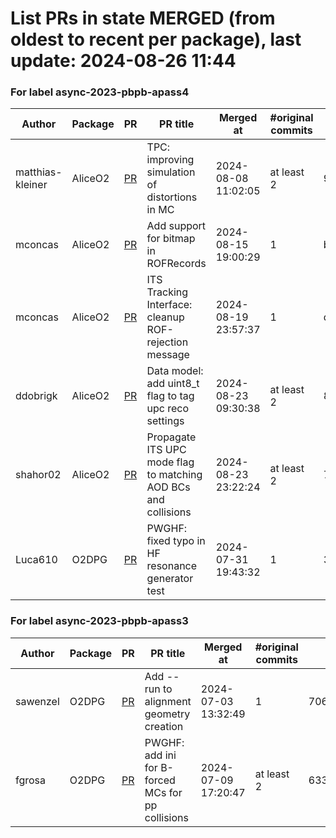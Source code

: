 # List PRs in state MERGED (from oldest to recent per package), last update: 2024-08-26 11:44 


### For label async-2023-pbpb-apass4

| Author | Package | PR | PR title | Merged at | #original commits | Merge commit |
| --- | --- | --- | --- | --- | --- | --- |
| matthias-kleiner | AliceO2 | [PR](https://github.com/AliceO2Group/AliceO2/pull/13345) | TPC: improving simulation of distortions in MC | 2024-08-08 11:02:05 | at least 2 | 91dd4df3c7a3a8b8f7e723b0325d18fa053aedc3 |
| mconcas | AliceO2 | [PR](https://github.com/AliceO2Group/AliceO2/pull/13385) | Add support for bitmap in ROFRecords | 2024-08-15 19:00:29 | 1 | b8782ae86cf2c129f81e571d101d966dd6e9c2ad |
| mconcas | AliceO2 | [PR](https://github.com/AliceO2Group/AliceO2/pull/13401) | ITS Tracking Interface: cleanup ROF-rejection message | 2024-08-19 23:57:37 | 1 | d5b33120a6a5779a054ee4160ab7d0f21907212e |
| ddobrigk | AliceO2 | [PR](https://github.com/AliceO2Group/AliceO2/pull/13411) | Data model: add uint8_t flag to tag upc reco settings | 2024-08-23 09:30:38 | at least 2 | 894b6a93108f2f3eebc12f1c10a9a04e006629e8 |
| shahor02 | AliceO2 | [PR](https://github.com/AliceO2Group/AliceO2/pull/13416) | Propagate ITS UPC mode flag to matching AOD BCs and collisions | 2024-08-23 23:22:24 | at least 2 | 7a6665b55cb67b6b9dcd82fba4777496394e6b85 |
| Luca610 | O2DPG | [PR](https://github.com/AliceO2Group/O2DPG/pull/1717) | PWGHF: fixed typo in HF resonance generator test | 2024-07-31 19:43:32 | 1 | 34f5498e0b9b9408e532b38d1807488196fddb90 |


### For label async-2023-pbpb-apass3

| Author | Package | PR | PR title | Merged at | #original commits | Merge commit |
| --- | --- | --- | --- | --- | --- | --- |
| sawenzel | O2DPG | [PR](https://github.com/AliceO2Group/O2DPG/pull/1686) | Add --run to alignment geometry creation | 2024-07-03 13:32:49 | 1 | 706946e78cd3359896402df6a88d1de80001e609 |
| fgrosa | O2DPG | [PR](https://github.com/AliceO2Group/O2DPG/pull/1693) | PWGHF: add ini for B-forced MCs for pp collisions | 2024-07-09 17:20:47 | at least 2 | 633ed6726bfaa3ef185e69e2325ead380a568c38 |
